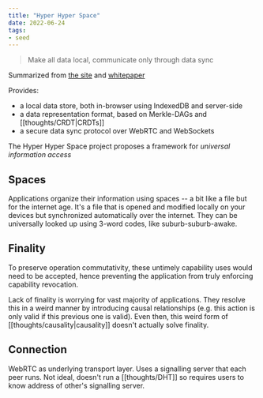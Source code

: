 ```yaml
---
title: "Hyper Hyper Space"
date: 2022-06-24
tags:
- seed
---
```


> Make all data local, communicate only through data sync

Summarized from [the site](https://www.hyperhyperspace.org/) and [whitepaper](https://www.hyperhyperspace.org/whitepaper/)

Provides:
- a local data store, both in-browser using IndexedDB and server-side
- a data representation format, based on Merkle-DAGs and [[thoughts/CRDT|CRDTs]]
- a secure data sync protocol over WebRTC and WebSockets

The Hyper Hyper Space project proposes a framework for _universal information access_

## Spaces
Applications organize their information using spaces -- a bit like a file but for the internet age. It's a file that is opened and modified locally on your devices but synchronized automatically over the internet. They can be universally looked up using 3-word codes, like suburb-suburb-awake.

## Finality
To preserve operation commutativity, these untimely capability uses would need to be accepted, hence preventing the application from truly enforcing capability revocation.

Lack of finality is worrying for vast majority of applications. They resolve this in a weird manner by introducing causal relationships (e.g. this action is only valid if this previous one is valid). Even then, this weird form of [[thoughts/causality|causality]] doesn't actually solve finality.

## Connection
WebRTC as underlying transport layer. Uses a signalling server that each peer runs. Not ideal, doesn't run a [[thoughts/DHT]] so requires users to know address of other's signalling server.

